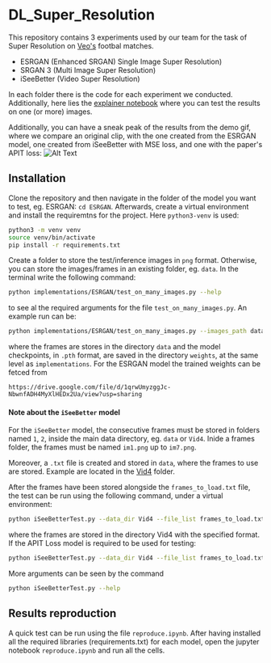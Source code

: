 # DL_Super_Resolution

This repository contains 3 experiments used by our team for the task of Super Resolution on [Veo's](https://www.veo.co/da) footbal matches.
* ESRGAN (Enhanced SRGAN) Single Image Super Resolution) 
* SRGAN 3 (Multi Image Super Resolution)
* iSeeBetter (Video Super Resolution)

In each folder there is the code for each experiment we conducted.
Additionally, here lies the [explainer notebook](https://github.com/haridimos9/DL_Super_Resolution/blob/main/reproduce.ipynb) where you can test the results on one (or more) images.

Additionally, you can have a sneak peak of the results from the demo gif, where we compare an original clip, with the one created from the ESRGAN model, one created from iSeeBetter with MSE loss, and one with the paper's APIT loss:
![Alt Text](https://github.com/haridimos9/DL_Super_Resolution/blob/main/comparison.gif)

## Installation

Clone the repository and then navigate in the folder of the model you want to test, eg. ESRGAN: `cd ESRGAN`. Afterwards, create a virtual environment and install the requiremtns for the project. Here `python3-venv` is used:
```bash
python3 -m venv venv
source venv/bin/activate
pip install -r requirements.txt
```
Create a folder to store the test/inference images in `png` format. Otherwise, you can store the images/frames in an existing folder, eg. `data`.
In the terminal write the following command:
```bash
python implementations/ESRGAN/test_on_many_images.py --help
```
to see al the required arguments for the file `test_on_many_images.py`. An example run can be:
```bash
python implementations/ESRGAN/test_on_many_images.py --images_path data --checkpoint_model weights
```
where the frames are stores in the directory `data` and the model checkpoints, in `.pth` format, are saved in the directory `weights`, at the same level as `implementations`. For the ESRGAN model the trained weights can be fetced from
```
https://drive.google.com/file/d/1qrwUmyzggJc-NbwnfADH4MyXlHEDx2Ua/view?usp=sharing
```

#### Note about the `iSeeBetter` model
For the `iSeeBetter` model, the consecutive frames must be stored in folders named `1`, `2`, inside the main data directory, eg. `data` or `Vid4`. Inide a frames folder, the frames must be named `im1.png` up to `im7.png`.

Moreover, a `.txt` file is created and stored in `data`, where the frames to use are stored. Example are located in the [Vid4](https://github.com/haridimos9/DL_Super_Resolution/tree/main/iSeeBetter/Vid4) folder.

After the frames have been stored alongside the `frames_to_load.txt` file, the test can be run using the following command, under a virtual environment:
```bash
python iSeeBetterTest.py --data_dir Vid4 --file_list frames_to_load.txt 
```
where the frames are stored in the directory Vid4 with the specified format.
If the APIT Loss model is required to be used for testing:

```bash
python iSeeBetterTest.py --data_dir Vid4 --file_list frames_to_load.txt --model  netG_epoch_4_1_APITLoss.pth 
```

More arguments can be seen by the command
```bash
python iSeeBetterTest.py --help
```

## Results reproduction
A quick test can be run using the file `reproduce.ipynb`. After having installed all the required libraries (requirements.txt) for each model, open the jupyter notebook `reproduce.ipynb` and run all the cells.
